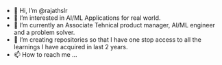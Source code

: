 - 👋 Hi, I’m @rajathslr
- 👀 I’m interested in AI/ML Applications for real world.
- 🌱 I’m currently an Associate Tehnical product manager, AI/ML engineer and a problem solver.
- 💞️ I’m creating repositories so that I have one stop access to all the learnings I have acquired in last 2 years.
- 📫 How to reach me ...

<!---
rajathslr/rajathslr is a ✨ special ✨ repository because its `README.md` (this file) appears on your GitHub profile.
You can click the Preview link to take a look at your changes.
--->
